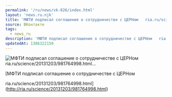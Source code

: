 ```yaml
---
permalink: '/ru/news/vk-826/index.html'
layout: 'news.ru.njk'
title: 'МФТИ подписал соглашение о сотрудничестве с ЦЕРНом   ria.ru/science/20131203/981764998.html…'
source: ВКонтакте
tags:
  - news_ru
description: 'МФТИ подписал соглашение о сотрудничестве с ЦЕРНом   ria.ru/science/20131203/981764998.html…'
updatedAt: 1386322150
---
```

![МФТИ подписал соглашение о сотрудничестве с ЦЕРНом   ria.ru/science/20131203/981764998.html…](https://sun9-32.userapi.com/c6059/v6059833/41d7/WupOEjV2RVc.jpg)

[МФТИ подписал соглашение о
сотрудничестве с ЦЕРНом

ria.ru/science/20131203/981764998.html](http://ria.ru/science/20131203/981764998.html)

